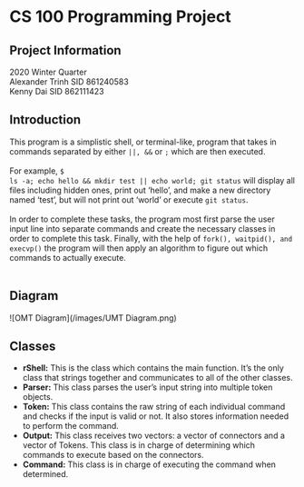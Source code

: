 # CS 100 Programming Project
## Project Information
2020 Winter Quarter\
Alexander Trinh SID 861240583\
Kenny Dai SID 862111423
## Introduction
This program is a simplistic shell, or terminal-like, program that takes in commands separated by either <code>||, &&</code> or <code>;</code> which are then executed.<br/><br/>
For example, <code>$ ls -a; echo hello && mkdir test || echo world; git status</code> will display all files including hidden ones, print out ‘hello’, and make a new directory named ‘test’, but will not print out ‘world’ or execute <code>git status</code>.<br/><br/>
In order to complete these tasks, the program most first parse the user input line into separate commands and create the necessary classes in order to complete this task. Finally, with the help of <code>fork(), waitpid(), and execvp()</code> the program will then apply an algorithm to figure out which commands to actually execute.<br/><br/>
## Diagram
![OMT Diagram](/images/UMT Diagram.png)
## Classes
 - **rShell:** This is the class which contains the main function. It’s the only class that strings together and communicates to all of the other classes.
 - **Parser:** This class parses the user’s input string into multiple token objects.
 - **Token:** This class contains the raw string of each individual command and checks if the input is valid or not. It also stores information needed to perform the command.
 - **Output:** This class receives two vectors: a vector of connectors and a vector of Tokens. This class is in charge of determining which commands to execute based on the connectors.
 - **Command:** This class is in charge of executing the command when determined.
<br/><br/>
